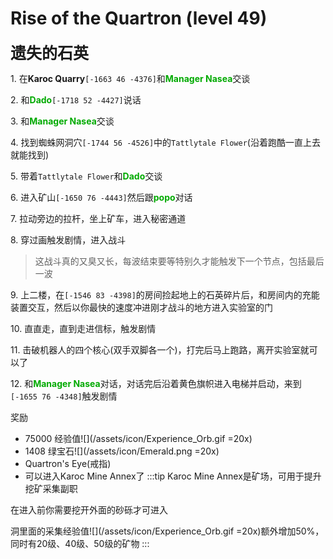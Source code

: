 # Rise of the Quartron (level 49)
<span style="font-size: 25px;">**遗失的石英**</span>

<span class="stage-index">1.</span> 在**Karoc Quarry**`[-1663 46 -4376]`和<font color=00AA00>**Manager Nasea**</font>交谈

<span class="stage-index">2.</span> 和<font color=00AA00>**Dado**</font>`[-1718 52 -4427]`说话

<span class="stage-index">3.</span> 和<font color=00AA00>**Manager Nasea**</font>交谈

<span class="stage-index">4.</span> 找到蜘蛛网洞穴`[-1744 56 -4526]`中的`Tattlytale Flower`(沿着跑酷一直上去就能找到)

<span class="stage-index">5.</span> 带着`Tattlytale Flower`和<font color=00AA00>**Dado**</font>交谈

<span class="stage-index">6.</span> 进入矿山`[-1650 76 -4443]`然后跟<font color=00AA00>**popo**</font>对话

<span class="stage-index">7.</span> 拉动旁边的拉杆，坐上矿车，进入秘密通道

<span class="stage-index">8.</span> 穿过画触发剧情，进入战斗
>这战斗真的又臭又长，每波结束要等特别久才能触发下一个节点，包括最后一波

<span class="stage-index">9.</span> 上二楼，在`[-1546 83 -4398]`的房间捡起地上的石英碎片后，和房间内的充能装置交互，然后以你最快的速度冲进刚才战斗的地方进入实验室的门

<span class="stage-index">10.</span> 直直走，直到走进信标，触发剧情

<span class="stage-index">11.</span> 击破机器人的四个核心(双手双脚各一个)，打完后马上跑路，离开实验室就可以了

<span class="stage-index">12.</span> 和<font color=00AA00>**Manager Nasea**</font>对话，对话完后沿着黄色旗帜进入电梯并启动，来到`[-1655 76 -4348]`触发剧情

奖励
+ 75000 经验值![](/assets/icon/Experience_Orb.gif =20x)
+ 1408 绿宝石![](/assets/icon/Emerald.png =20x)
+ Quartron's Eye(戒指)
+ 可以进入Karoc Mine Annex了
:::tip
Karoc Mine Annex是矿场，可用于提升挖矿采集副职

在进入前你需要挖开外面的砂砾才可进入

洞里面的采集经验值![](/assets/icon/Experience_Orb.gif =20x)额外增加50%，同时有20级、40级、50级的矿物
:::
